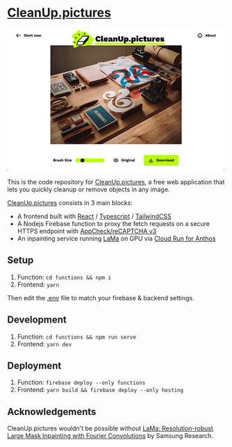 # [CleanUp.pictures](https://cleanup.pictures)

![preview](./docs/demo.gif)

This is the code repository for [CleanUp.pictures](https://cleanup.pictures), a free web application that lets you quickly cleanup or remove objects in any image.

[CleanUp.pictures](https://cleanup.pictures) consists in 3 main blocks:

- A frontend built with [React](https://reactjs.org/) / [Typescript](https://www.typescriptlang.org/) / [TailwindCSS](https://tailwindcss.com/)
- A Nodejs Firebase function to proxy the fetch requests on a secure HTTPS endpoint with [AppCheck/reCAPTCHA v3](https://firebase.google.com/docs/app-check)
- An inpainting service running [LaMa](https://github.com/saic-mdal/lama) on GPU via [Cloud Run for Anthos](https://cloud.google.com/anthos/run)

## Setup

1. Function: `cd functions && npm i`
2. Frontend: `yarn`

Then edit the [.env](.env) file to match your firebase & backend settings.

## Development

1. Function: `cd functions && npm run serve`
2. Frontend: `yarn dev`

## Deployment

1. Function: `firebase deploy --only functions`
2. Frontend: `yarn build && firebase deploy --only hosting`

## Acknowledgements

CleanUp.pictures wouldn't be possible without [LaMa: Resolution-robust Large Mask Inpainting with Fourier Convolutions](https://github.com/saic-mdal/lama) by Samsung Research.

